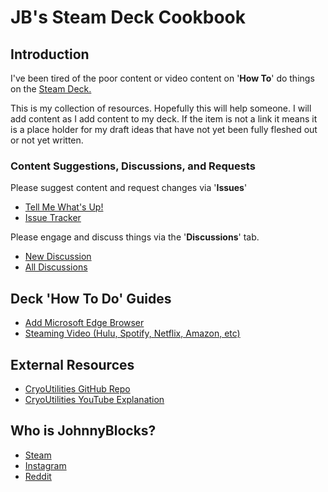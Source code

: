 # JB's Steam Deck Cookbook

## Introduction

I've been tired of the poor content or video content on '**How To**' do things on the [Steam Deck.](https://store.steampowered.com/steamdeck)

This is my collection of resources.  Hopefully this will help someone.
I will add content as I add content to my deck.  If the item is not a link it means it is a place holder for my draft ideas that have not yet been fully fleshed out or not yet written.

### Content Suggestions, Discussions, and Requests

Please suggest content and request changes via '**Issues**'

- [Tell Me What's Up!](https://github.com/JohnnyBlocks/SteamDeck/issues/new/choose)
- [Issue Tracker](https://github.com/JohnnyBlocks/SteamDeck/issues)

Please engage and discuss things via the '**Discussions**' tab.  

- [New Discussion](https://github.com/JohnnyBlocks/SteamDeck/discussions/new)
- [All Discussions](https://github.com/JohnnyBlocks/SteamDeck/discussions)

## Deck '**How To Do**' Guides

- [Add Microsoft Edge Browser](microsoft_edge.md)
- [Steaming Video (Hulu, Spotify, Netflix, Amazon, etc)](video_streaming_services.md)

## External Resources

- [CryoUtilities GitHub Repo](https://github.com/CryoByte33/steam-deck-utilities)
- [CryoUtilities YouTube Explanation](https://www.youtube.com/watch?v=od9_a1QQQns)

[//]: # "Comment- [Must Read / Watch / Impliment](deck_tweeks.md)"

## Who is JohnnyBlocks?

- [Steam](https://steamcommunity.com/id/JohnnyBlocks)
- [Instagram](https://instagram.com/JohnnyBlocks_)
- [Reddit](https://www.reddit.com/user/YoYo-Pete)
